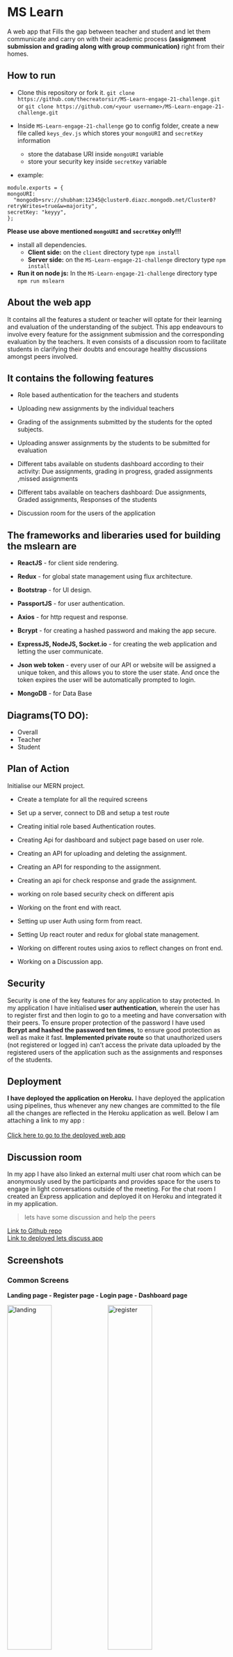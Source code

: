 
# MS Learn

A web app that Fills the gap between teacher and student and let them communicate and carry on with their academic process **(assignment submission and grading along with group communication)** right from their homes.

## How to run

- Clone this repository or fork it.
  `git clone https://github.com/thecreatorsir/MS-Learn-engage-21-challenge.git` or `git clone https://github.com/<your username>/MS-Learn-engage-21-challenge.git`

- Inside `MS-Learn-engage-21-challenge` go to config folder, create a new file called `keys_dev.js` which stores your `mongoURI` and `secretKey` information
  - store the database URI inside `mongoURI` variable
  - store your security key inside `secretKey` variable

 - example:
  ```
  module.exports = {
  mongoURI:
    "mongodb+srv://shubham:12345@cluster0.diazc.mongodb.net/Cluster0?retryWrites=true&w=majority",
  secretKey: "keyyy",
};
  ```
**Please use above mentioned `mongoURI` and `secretKey` only!!!**

- install all dependencies.
  - **Client side:**
    on the `client` directory type `npm install`
  - **Server side:**
    on the `MS-Learn-engage-21-challenge` directory type `npm install`
- **Run it on node js:**
    In the `MS-Learn-engage-21-challenge` directory type `npm run mslearn`

## About the web app
It contains all the features a student or teacher will optate for their learning and evaluation of the understanding of the subject. This app endeavours to involve every feature for the assignment submission and the corresponding evaluation by the teachers. It even consists of a discussion room to facilitate students in clarifying their doubts and encourage healthy discussions amongst peers involved.

## It contains the following features
- Role based authentication for the teachers and students

- Uploading new assignments by the individual teachers

- Grading of the assignments submitted by the students for the opted subjects.

- Uploading answer assignments by the students to be submitted for evaluation

- Different tabs available on students dashboard according to their activity: Due assignments, grading in progress, graded assignments ,missed assignments

- Different tabs available on teachers dashboard: Due assignments, Graded assignments, Responses of the students

- Discussion room for the users of the application

## The frameworks and liberaries used for building the mslearn are
- **ReactJS** - for client side rendering.

- **Redux** - for global state management using flux architecture.

- **Bootstrap** - for UI design.

- **PassportJS** - for user authentication.

- **Axios** - for http request and response.

- **Bcrypt** - for creating a hashed password and making the app secure.

- **ExpressJS, NodeJS, Socket.io** - for creating the web application and letting the user communicate.

- **Json web token** - every user of our API or website will be assigned a unique token, and this allows you to store the user state. And once the token expires the user will be automatically prompted to login.

- **MongoDB** - for Data Base

## Diagrams(TO DO):
- Overall
- Teacher
- Student

## Plan of Action 
Initialise our MERN project.
- Create a template for all the required screens

- Set up a server, connect to DB and setup a test route

- Creating initial role based Authentication routes.

- Creating Api for dashboard and subject page based on user role.

- Creating an API for uploading and deleting the assignment.

- Creating an API for responding to the assignment.

- Creating an api for check response and grade the assignment.

- working on role based security check on different apis

- Working on the front end with react.

- Setting up user Auth using form from react.

- Setting Up react router and redux for global state management.

- Working on different routes using axios to reflect changes on front end.

- Working on a Discussion app. 

## Security 
Security is one of the key features for any application to stay protected. In my application I have initialised **user authentication**, wherein the user has to register first and then login to go to a meeting and have conversation with their peers. To ensure proper protection of the password I have used **Bcrypt and hashed the password ten times**, to ensure good protection as well as make it fast.
**Implemented private route** so that unauthorized users (not registered or logged in) can’t access the private data uploaded by the registered users of the application such as the assignments and responses of the students.

## Deployment 
**I have deployed the application on Heroku.** I have deployed the application using pipelines, thus whenever any new changes are committed to the file all the changes are reflected in the Heroku application as well. Below I am attaching a link to my app :
<br />
<br />
[Click here to go to the deployed web app](https://ms-learn.herokuapp.com/)

## Discussion room 
In my app I have also linked an external multi user chat room which can be anonymously used by the participants and provides space for the users to engage in light conversations outside of the meeting. For the chat room I created an Express application and deployed it on Heroku and integrated it in my application.

> lets have some discussion and help the peers

[Link to Github repo](https://github.com/thecreatorsir/Lets-discuss.git)  
[Link to deployed lets discuss app](https://ms-learn-lets-discuss.herokuapp.com/)

## Screenshots 

### Common Screens
**Landing page - Register page - Login page - Dashboard page**

<a href="https://ibb.co/5YvMYL2"><img src="https://i.ibb.co/KN70NWm/landing.png" style="width:45%" alt="landing" border="0"></a>
<a href="https://ibb.co/dbQhwfq"><img src="https://i.ibb.co/DG7qH1y/register.png" style="width:45%" alt="register" border="0"></a>
<a href="https://ibb.co/q1nD51R"><img src="https://i.ibb.co/j458R4L/login.png" style="width:45%" alt="login" border="0"></a>
<a href="https://ibb.co/0B7fsVk"><img src="https://i.ibb.co/289jZYw/dashboard.png" style="width:45%" alt="dashboard" border="0"></a>

### Discussion Window
**Discusion form - Chat Window**

<a href="https://ibb.co/vZ26QHp"><img src="https://i.ibb.co/SRq4dPb/chat-home.png" style="width:45%" alt="chat-home" border="0"></a>
<a href="https://ibb.co/BZBKWTY"><img src="https://i.ibb.co/G2R3YCr/chat.png" style="width:45%" alt="chat" border="0"></a>

### For teacher only
**Subject page - Upload Assignment page - Responses page - Grading page**

<a href="https://ibb.co/p2cwTkt"><img src="https://i.ibb.co/Q9LQVx2/teacher-subject.png" style="width:45%" alt="teacher-subject" border="0"></a>
<a href="https://ibb.co/4Y7f9b6"><img src="https://i.ibb.co/hZyMhGP/upload-assignment.png" style="width:45%" alt="upload-assignment" border="0"></a>
<a href="https://ibb.co/qJBvQTv"><img src="https://i.ibb.co/vX1Sn0S/responses.png" style="width:45%" alt="responses" border="0"></a>
<a href="https://ibb.co/2PDwHSD"><img src="https://i.ibb.co/k0RpvJR/grading.png" style="width:45%" alt="grading" border="0"></a>

### For student only
**Subject1 page - Subject2 page - Respond to Assignment page**

<a href="https://ibb.co/fM6VFJX"><img src="https://i.ibb.co/Jn6WtZc/student-subject1.png" style="width:45%" alt="student-subject1" border="0"></a>
<a href="https://ibb.co/7QJYWXk"><img src="https://i.ibb.co/bFgWBPb/student-subject2.png" style="width:45%" alt="student-subject2" border="0"></a>
<a href="https://ibb.co/tb84PRY"><img src="https://i.ibb.co/y8WXB2g/response.png" alt="response" border="0"></a>



